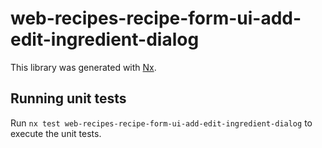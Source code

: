 # web-recipes-recipe-form-ui-add-edit-ingredient-dialog

This library was generated with [Nx](https://nx.dev).

## Running unit tests

Run `nx test web-recipes-recipe-form-ui-add-edit-ingredient-dialog` to execute the unit tests.
